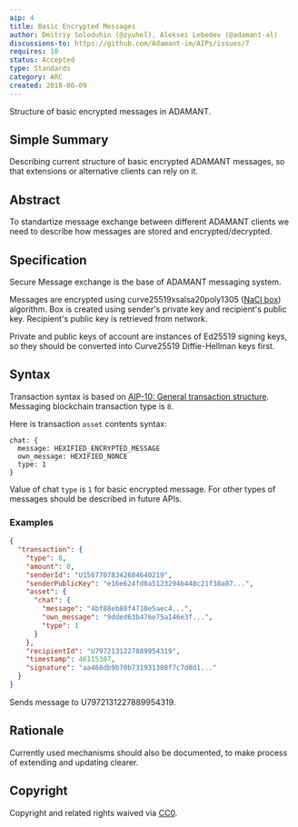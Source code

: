 ```yaml
---
aip: 4
title: Basic Encrypted Messages
author: Dmitriy Soloduhin (@zyuhel), Aleksei Lebedev (@adamant-al)
discussions-to: https://github.com/Adamant-im/AIPs/issues/7
requires: 10
status: Accepted
type: Standards
category: ARC
created: 2018-06-09
---
```


Structure of basic encrypted messages in ADAMANT.

## Simple Summary

Describing current structure of basic encrypted ADAMANT messages, so that extensions or alternative clients can rely on it.

## Abstract
<!--A short (~200 word) description of the technical issue being addressed.-->
To standartize message exchange between different ADAMANT clients we need to describe how messages are stored and encrypted/decrypted.

## Specification
<!--The technical specification should describe the syntax and semantics of any new feature. The specification should be detailed enough to allow competing, interoperable implementations for different platforms.-->
Secure Message exchange is the base of ADAMANT messaging system.

Messages are encrypted using curve25519xsalsa20poly1305 ([NaCl box](https://nacl.cr.yp.to/box.html)) algorithm. Box is created using sender's private key and recipient's public key. Recipient's public key is retrieved from network.

Private and public keys of account are instances of Ed25519 signing keys, so they should be converted into Curve25519 Diffie-Hellman keys first.

## Syntax

Transaction syntax is based on [AIP-10: General transaction structure](https://aips.adamant.im/AIPS/aip-10). Messaging blockchain transaction type is `8`.

Here is transaction `asset` contents syntax:

````
chat: {
  message: HEXIFIED_ENCRYPTED_MESSAGE
  own_message: HEXIFIED_NONCE
  type: 1
}
````

Value of chat `type` is `1` for basic encrypted message. For other types of messages should be described in future APIs.

### Examples

```json
{
  "transaction": {
    "type": 8,
    "amount": 0,
    "senderId": "U15677078342684640219",
    "senderPublicKey": "e16e624fd0a5123294b448c21f30a07...",
    "asset": {
      "chat": {
        "message": "4bf88eb80f4710e5aec4...",
        "own_message": "9dded63b476e75a146e3f...",
        "type": 1
      }
    },
    "recipientId": "U7972131227889954319",
    "timestamp": 46115307,
    "signature": "aa468db9b70b731931308f7c7d0d1..."
  }
}
```

Sends message to U7972131227889954319.

## Rationale

Currently used mechanisms should also be documented, to make process of extending and updating clearer.

## Copyright

Copyright and related rights waived via [CC0](https://creativecommons.org/publicdomain/zero/1.0/).
